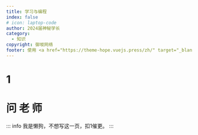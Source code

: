 ```yaml
---
title: 学习与编程
index: false
# icon: laptop-code
author: 2024届神秘学长
category:
  - 知识
copyright: 御坂网络
footer: 使用 <a href="https://theme-hope.vuejs.press/zh/" target="_blank">VuePress Theme Hope</a> 主题 | MIT 协议, 版权所有 © 2025-至今 Misaka2298
---
```


# 1

# 问 老 师

::: info 我是懒狗，不想写这一页，扣1催更。
:::